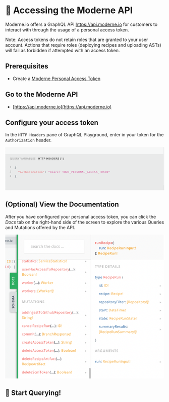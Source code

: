 # 🚀 Accessing the Moderne API

Moderne.io offers a GraphQL API https://api.moderne.io for customers to interact with through the usage of a personal access token.

Note: Access tokens do not retain roles that are granted to your user account. Actions that require roles (deploying recipes and uploading ASTs) will fail as forbidden if attempted with an access token.

## Prerequisites

* Create a [Moderne Personal Access Token](../references/create-api-access-tokens.md)

## Go to the Moderne API

* [https://api.moderne.io](https://api.moderne.io)

## Configure your access token

In the `HTTP Headers` pane of GraphQL Playground, enter in your token for the `Authorization` header.&#x20;

![](../.gitbook/assets/graphql-playground.png)

## (Optional) View the Documentation

After you have configured your personal access token, you can click the _Docs_ tab on the right-hand side of the screen to explore the various Queries and Mutations offered by the API.

![](../.gitbook/assets/graphql-playground-docs.png)

## 🚀 Start Querying!
